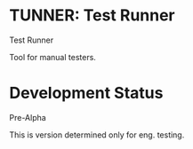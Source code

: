 # TUNNER: Test Runner

Test Runner

Tool for manual testers.

# Development Status 

Pre-Alpha

This is version determined only for eng. testing.